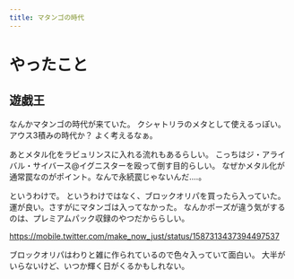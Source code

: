 ```yaml
---
title: マタンゴの時代
---
```


# やったこと

## 遊戯王

なんかマタンゴの時代が来ていた。
クシャトリラのメタとして使えるっぽい。アウス3積みの時代か？
よく考えるなぁ。

あとメタル化をラビュリンスに入れる流れもあるらしい。
こっちはジ・アライバル・サイバース@イグニスターを殴って倒す目的らしい。
なぜかメタル化が通常罠なのがポイント。なんで永続罠じゃないんだ‥‥。

というわけで。
というわけではなく、ブロックオリパを買ったら入っていた。
運が良い。さすがにマタンゴは入ってなかった。
なんかポーズが違う気がするのは、プレミアムパック収録のやつだかららしい。

<https://mobile.twitter.com/make_now_just/status/1587313437394497537>

ブロックオリパはわりと雑に作られているので色々入っていて面白い。
大半がいらないけど、いつか輝く日がくるかもしれない。
